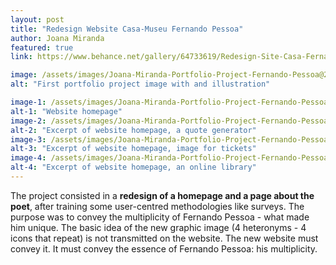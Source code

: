 ```yaml
---
layout: post
title: "Redesign Website Casa-Museu Fernando Pessoa"
author: Joana Miranda
featured: true
link: https://www.behance.net/gallery/64733619/Redesign-Site-Casa-Fernando-Pessoa

image: /assets/images/Joana-Miranda-Portfolio-Project-Fernando-Pessoa@2x.png
alt: "First portfolio project image with and illustration"

image-1: /assets/images/Joana-Miranda-Portfolio-Project-Fernando-Pessoa-01@2x.png
alt-1: "Website homepage"
image-2: /assets/images/Joana-Miranda-Portfolio-Project-Fernando-Pessoa-02@2x.png
alt-2: "Excerpt of website homepage, a quote generator"
image-3: /assets/images/Joana-Miranda-Portfolio-Project-Fernando-Pessoa-03@2x.png
alt-3: "Excerpt of website homepage, image for tickets"
image-4: /assets/images/Joana-Miranda-Portfolio-Project-Fernando-Pessoa-04@2x.png
alt-4: "Excerpt of website homepage, an online library"
---
```


The project consisted in a **redesign of a homepage and a page about the poet**, after training some user-centred methodologies like surveys. The purpose was to convey the multiplicity of Fernando Pessoa - what made him unique. The basic idea of ​​the new graphic image (4 heteronyms - 4 icons that repeat) is not transmitted on the website. The new website must convey it. It must convey the essence of Fernando Pessoa: his multiplicity.
